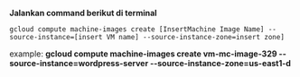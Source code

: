 **Jalankan command berikut di terminal**
```
gcloud compute machine-images create [InsertMachine Image Name] --source-instance=[insert VM name] --source-instance-zone=insert zone]
```
example:
**gcloud compute machine-images create vm-mc-image-329 --source-instance=wordpress-server --source-instance-zone=us-east1-d**

